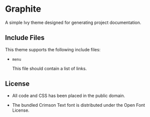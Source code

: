 
# Graphite

A simple Ivy theme designed for generating project documentation.


## Include Files

This theme supports the following include files:

* `menu`

  This file should contain a list of links.


## License

* All code and CSS has been placed in the public domain.

* The bundled Crimson Text font is distributed under the Open Font License.
